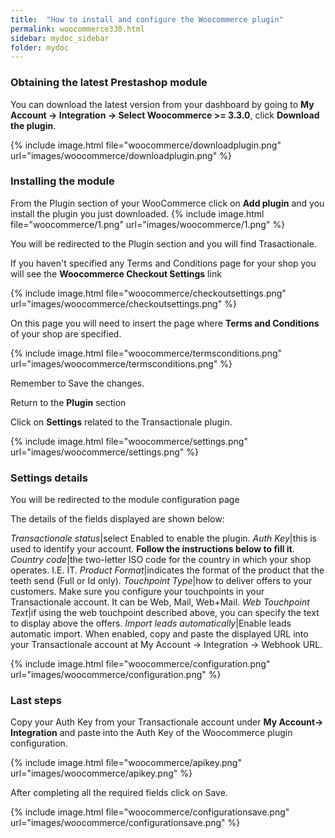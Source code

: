 ```yaml
---
title:  "How to install and configure the Woocommerce plugin"
permalink: woocommerce330.html
sidebar: mydoc_sidebar
folder: mydoc
---
```


### Obtaining the latest Prestashop module
You can download the latest version from your dashboard by going to **My Account -> Integration -> Select Woocommerce >= 3.3.0**, click **Download the plugin**.

{% include image.html file="woocommerce/downloadplugin.png" url="images/woocommerce/downloadplugin.png" %}

### Installing the module

From the Plugin section of your WooCommerce click on **Add plugin** and you install the plugin you just downloaded.
{% include image.html file="woocommerce/1.png" url="images/woocommerce/1.png" %}

You will be redirected to the Plugin section and you will find Trasactionale.

If you haven't specified any Terms and Conditions page for your shop you will see the **Woocommerce Checkout Settings** link

{% include image.html file="woocommerce/checkoutsettings.png" url="images/woocommerce/checkoutsettings.png" %}

On this page you will need to insert the page where **Terms and Conditions** of your shop are specified.

{% include image.html file="woocommerce/termsconditions.png" url="images/woocommerce/termsconditions.png" %}

Remember to Save the changes.

Return to the **Plugin** section

Click on **Settings** related to the Transactionale plugin.

{% include image.html file="woocommerce/settings.png" url="images/woocommerce/settings.png" %}

### Settings details

You will be redirected to the module configuration page

The details of the fields displayed are shown below:

*Transactionale status*|select Enabled to enable the plugin.
*Auth Key*|this is used to identify your account. **Follow the instructions below to fill it**.
*Country code*|the two-letter ISO code for the country in which your shop operates. I.E. IT.
*Product Format*|indicates the format of the product that the teeth send (Full or Id only).
*Touchpoint Type*|how to deliver offers to your customers. Make sure you configure your touchpoints in your Transactionale account. It can be Web, Mail, Web+Mail.
*Web Touchpoint Text*|if using the web touchpoint described above, you can specify the text to display above the offers.
*Import leads automatically*|Enable leads automatic import. When enabled, copy and paste the displayed URL into your Transactionale account at My Account -> Integration -> Webhook URL.

{% include image.html file="woocommerce/configuration.png" url="images/woocommerce/configuration.png" %}


### Last steps

Copy your Auth Key from your Transactionale account under  **My Account-> Integration**  and paste into the Auth Key of the Woocommerce plugin configuration.

{% include image.html file="woocommerce/apikey.png" url="images/woocommerce/apikey.png" %}

After completing all the required fields click on Save.

{% include image.html file="woocommerce/configurationsave.png" url="images/woocommerce/configurationsave.png" %}